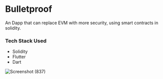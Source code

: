 # Bulletproof

An Dapp that can replace EVM with more security, using smart contracts in solidity.

### Tech Stack Used  
* Solidity
* Flutter
* Dart

![Screenshot (837)](https://user-images.githubusercontent.com/77626594/162609014-6e87a244-651d-4c5c-b9da-4ed3452505fe.png)
